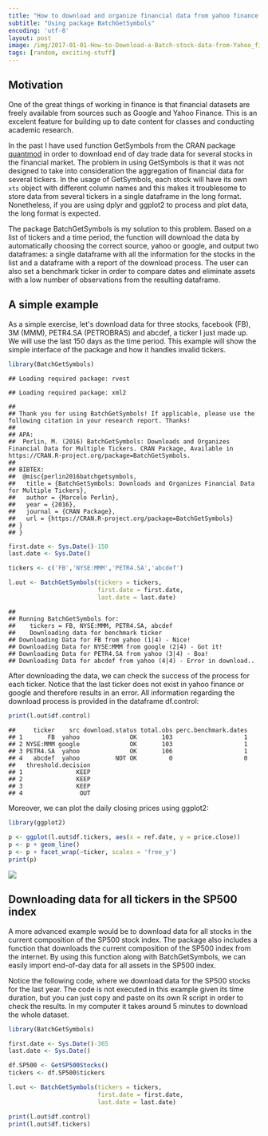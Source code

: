```yaml
---
title: "How to download and organize financial data from yahoo finance for several tickers using BatchGetSymbols"
subtitle: "Using package BatchGetSymbols"
encoding: 'utf-8'
layout: post
image: /img/2017-01-01-How-to-Download-a-Batch-stock-data-from-Yahoo_files/figure-markdown_github/plot.prices-1.png
tags: [random, exciting-stuff]
---
```


Motivation
----------

One of the great things of working in finance is that financial datasets are freely available from sources such as Google and Yahoo Finance. This is an excelent feature for building up to date content for classes and conducting academic research.

In the past I have used function GetSymbols from the CRAN package [quantmod](https://cran.r-project.org/package=quantmod) in order to download end of day trade data for several stocks in the financial market. The problem in using GetSymbols is that it was not designed to take into consideration the aggregation of financial data for several tickers. In the usage of GetSymbols, each stock will have its own `xts` object with different column names and this makes it troublesome to store data from several tickers in a single dataframe in the long format. Nonetheless, if you are using dplyr and ggplot2 to process and plot data, the long format is expected.

The package BatchGetSymbols is my solution to this problem. Based on a list of tickers and a time period, the function will download the data by automatically choosing the correct source, yahoo or google, and output two dataframes: a single dataframe with all the information for the stocks in the list and a dataframe with a report of the download process. The user can also set a benchmark ticker in order to compare dates and eliminate assets with a low number of observations from the resulting dataframe.

A simple example
----------------

As a simple exercise, let's download data for three stocks, facebook (FB), 3M (MMM), PETR4.SA (PETROBRAS) and abcdef, a ticker I just made up. We will use the last 150 days as the time period. This example will show the simple interface of the package and how it handles invalid tickers.

``` r
library(BatchGetSymbols)
```

    ## Loading required package: rvest

    ## Loading required package: xml2

    ## 
    ## Thank you for using BatchGetSymbols! If applicable, please use the following citation in your research report. Thanks! 
    ## 
    ## APA:
    ##  Perlin, M. (2016) BatchGetSymbols: Downloads and Organizes Financial Data for Multiple Tickers. CRAN Package, Available in https://CRAN.R-project.org/package=BatchGetSymbols. 
    ## 
    ## BIBTEX:
    ##  @misc{perlin2016batchgetsymbols,
    ##   title = {BatchGetSymbols: Downloads and Organizes Financial Data for Multiple Tickers},
    ##   author = {Marcelo Perlin},
    ##   year = {2016},
    ##   journal = {CRAN Package},
    ##   url = {https://CRAN.R-project.org/package=BatchGetSymbols}
    ## }
    ## }

``` r
first.date <- Sys.Date()-150
last.date <- Sys.Date()

tickers <- c('FB','NYSE:MMM','PETR4.SA','abcdef')

l.out <- BatchGetSymbols(tickers = tickers,
                         first.date = first.date,
                         last.date = last.date)
```

    ## 
    ## Running BatchGetSymbols for:
    ##    tickers = FB, NYSE:MMM, PETR4.SA, abcdef
    ##    Downloading data for benchmark ticker
    ## Downloading Data for FB from yahoo (1|4) - Nice!
    ## Downloading Data for NYSE:MMM from google (2|4) - Got it!
    ## Downloading Data for PETR4.SA from yahoo (3|4) - Boa!
    ## Downloading Data for abcdef from yahoo (4|4) - Error in download..

After downloading the data, we can check the success of the process for each ticker. Notice that the last ticker does not exist in yahoo finance or google and therefore results in an error. All information regarding the download process is provided in the dataframe df.control:

``` r
print(l.out$df.control)
```

    ##     ticker    src download.status total.obs perc.benchmark.dates
    ## 1       FB  yahoo              OK       103                    1
    ## 2 NYSE:MMM google              OK       103                    1
    ## 3 PETR4.SA  yahoo              OK       106                    1
    ## 4   abcdef  yahoo          NOT OK         0                    0
    ##   threshold.decision
    ## 1               KEEP
    ## 2               KEEP
    ## 3               KEEP
    ## 4                OUT

Moreover, we can plot the daily closing prices using ggplot2:

``` r
library(ggplot2)
 
p <- ggplot(l.out$df.tickers, aes(x = ref.date, y = price.close))
p <- p + geom_line()
p <- p + facet_wrap(~ticker, scales = 'free_y') 
print(p)
```

![](/img/2017-01-01-How-to-Download-a-Batch-stock-data-from-Yahoo_files/figure-markdown_github/plot.prices-1.png)

Downloading data for all tickers in the SP500 index
---------------------------------------------------

A more advanced example would be to download data for all stocks in the current composition of the SP500 stock index. The package also includes a function that downloads the current composition of the SP500 index from the internet. By using this function along with BatchGetSymbols, we can easily import end-of-day data for all assets in the SP500 index.

Notice the following code, where we download data for the SP500 stocks for the last year. The code is not executed in this example given its time duration, but you can just copy and paste on its own R script in order to check the results. In my computer it takes around 5 minutes to download the whole dataset.

``` r
library(BatchGetSymbols)

first.date <- Sys.Date()-365
last.date <- Sys.Date()

df.SP500 <- GetSP500Stocks()
tickers <- df.SP500$tickers

l.out <- BatchGetSymbols(tickers = tickers,
                         first.date = first.date,
                         last.date = last.date)

print(l.out$df.control)
print(l.out$df.tickers)
```

